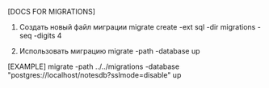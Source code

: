 [DOCS FOR MIGRATIONS]

1. Создать новый файл миграции
migrate create -ext sql -dir migrations -seq -digits 4 <MIGRATION-NAME>

2. Использовать миграцию
migrate -path <PATH> -database <DATABASE-PATH> up

[EXAMPLE]
migrate -path ../../migrations -database "postgres://localhost/notesdb?sslmode=disable" up